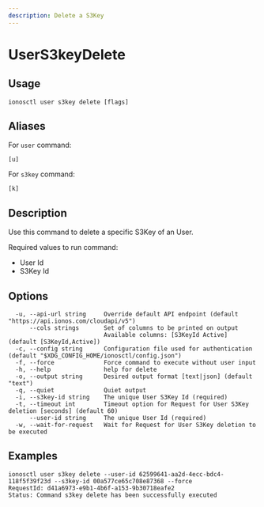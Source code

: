 ```yaml
---
description: Delete a S3Key
---
```


# UserS3keyDelete

## Usage

```text
ionosctl user s3key delete [flags]
```

## Aliases

For `user` command:
```text
[u]
```

For `s3key` command:
```text
[k]
```

## Description

Use this command to delete a specific S3Key of an User.

Required values to run command:

* User Id
* S3Key Id

## Options

```text
  -u, --api-url string     Override default API endpoint (default "https://api.ionos.com/cloudapi/v5")
      --cols strings       Set of columns to be printed on output 
                           Available columns: [S3KeyId Active] (default [S3KeyId,Active])
  -c, --config string      Configuration file used for authentication (default "$XDG_CONFIG_HOME/ionosctl/config.json")
  -f, --force              Force command to execute without user input
  -h, --help               help for delete
  -o, --output string      Desired output format [text|json] (default "text")
  -q, --quiet              Quiet output
  -i, --s3key-id string    The unique User S3Key Id (required)
  -t, --timeout int        Timeout option for Request for User S3Key deletion [seconds] (default 60)
      --user-id string     The unique User Id (required)
  -w, --wait-for-request   Wait for Request for User S3Key deletion to be executed
```

## Examples

```text
ionosctl user s3key delete --user-id 62599641-aa2d-4ecc-bdc4-118f5f39f23d --s3key-id 00a577ce65c708e87368 --force 
RequestId: d41a6973-e9b1-4b6f-a153-9b30718eafe2
Status: Command s3key delete has been successfully executed
```

